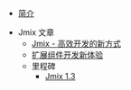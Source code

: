 - [简介](README "世开科技简介")

<!-- - [Hello World](zh-cn/hello-world "the best RAD platform") -->


- Jmix 文章
  - [Jmix - 高效开发的新方式](zh-cn/jmix/jmix-introduction "Jmix - 业务系统高效开发的新方式")
  - [扩展组件开发新体验](zh-cn/jmix/jmix-new-dev-way "Jmix 扩展组件开发新体验")
  - 里程碑
    - [Jmix 1.3](zh-cn/jmix/releases/jmix-1.3 "Jmix 1.3 版本")
    
